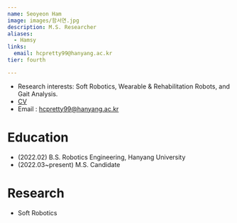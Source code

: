 ```yaml
---
name: Seoyeon Ham
image: images/함서연.jpg
description: M.S. Researcher
aliases:
  - Hamsy
links:
  email: hcpretty99@hanyang.ac.kr
tier: fourth

---
```

- Research interests: Soft Robotics, Wearable & Rehabilitation Robots, and Gait Analysis.  
- [CV](https://sites.google.com/hanyang.ac.kr/hamseoyeoncv/%ED%99%88)  
- Email : hcpretty99@hanyang.ac.kr

# Education
- (2022.02) B.S. Robotics Engineering, Hanyang University 
- (2022.03~present) M.S. Candidate

# Research
- Soft Robotics